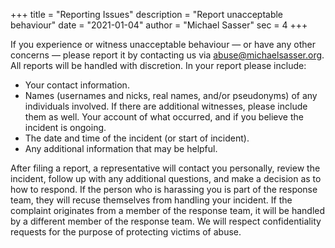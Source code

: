 +++
title = "Reporting Issues"
description = "Report unacceptable behaviour"
date = "2021-01-04"
author = "Michael Sasser"
sec = 4
+++

If you experience or witness unacceptable behaviour — or have any other concerns — please report it by contacting us via [abuse@michaelsasser.org](mailto://abuse@michaelsasser.org). All reports will be handled with discretion. In your report please include:

* Your contact information.
* Names (usernames and nicks, real names, and/or pseudonyms) of any individuals involved. If there are additional witnesses, please include them as well. Your account of what occurred, and if you believe the incident is ongoing.
* The date and time of the incident (or start of incident).
* Any additional information that may be helpful.

After filing a report, a representative will contact you personally, review the incident, follow up with any additional questions, and make a decision as to how to respond. If the person who is harassing you is part of the response team, they will recuse themselves from handling your incident. If the complaint originates from a member of the response team, it will be handled by a different member of the response team. We will respect confidentiality requests for the purpose of protecting victims of abuse.

